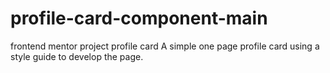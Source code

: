 # profile-card-component-main
 frontend mentor project profile card
A simple one page profile card using a style guide to
develop the page.
